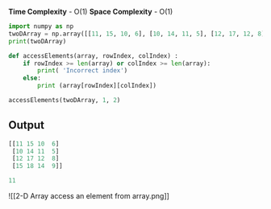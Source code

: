 **Time Complexity** - O(1)
**Space Complexity** - O(1)

```python
import numpy as np
twoDArray = np.array([[11, 15, 10, 6], [10, 14, 11, 5], [12, 17, 12, 8], [15, 18, 14, 9]])
print(twoDArray)

def accessElements(array, rowIndex, colIndex) :
	if rowIndex >= len(array) or colIndex >= len(array):
		print( 'Incorrect index')
	else:
		print (array[rowIndex][colIndex])

accessElements(twoDArray, 1, 2)
```

## Output

```python
[[11 15 10  6]
 [10 14 11  5]
 [12 17 12  8]
 [15 18 14  9]]

11
```

![[2-D Array access an element from array.png]]